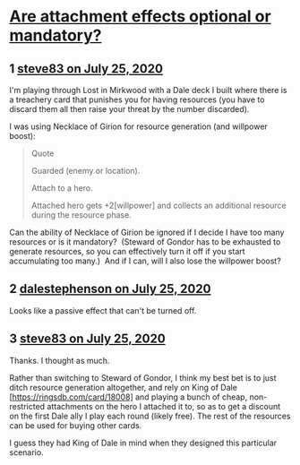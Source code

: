 # [Are attachment effects optional or mandatory?](https://community.fantasyflightgames.com/topic/309984-are-attachment-effects-optional-or-mandatory/)

## 1 [steve83 on July 25, 2020](https://community.fantasyflightgames.com/topic/309984-are-attachment-effects-optional-or-mandatory/?do=findComment&comment=3964775)

I'm playing through Lost in Mirkwood with a Dale deck I built where there is a treachery card that punishes you for having resources (you have to discard them all then raise your threat by the number discarded).

I was using Necklace of Girion for resource generation (and willpower boost):

> Quote
> 
> Guarded (enemy or location).
> 
> Attach to a hero.
> 
> Attached hero gets +2[willpower] and collects an additional resource during the resource phase.

Can the ability of Necklace of Girion be ignored if I decide I have too many resources or is it mandatory?  (Steward of Gondor has to be exhausted to generate resources, so you can effectively turn it off if you start accumulating too many.)  And if I can, will I also lose the willpower boost?

## 2 [dalestephenson on July 25, 2020](https://community.fantasyflightgames.com/topic/309984-are-attachment-effects-optional-or-mandatory/?do=findComment&comment=3964778)

Looks like a passive effect that can't be turned off.

## 3 [steve83 on July 25, 2020](https://community.fantasyflightgames.com/topic/309984-are-attachment-effects-optional-or-mandatory/?do=findComment&comment=3964786)

Thanks. I thought as much.

Rather than switching to Steward of Gondor, I think my best bet is to just ditch resource generation altogether, and rely on King of Dale [https://ringsdb.com/card/18008] and playing a bunch of cheap, non-restricted attachments on the hero I attached it to, so as to get a discount on the first Dale ally I play each round (likely free). The rest of the resources can be used for buying other cards.

I guess they had King of Dale in mind when they designed this particular scenario.

